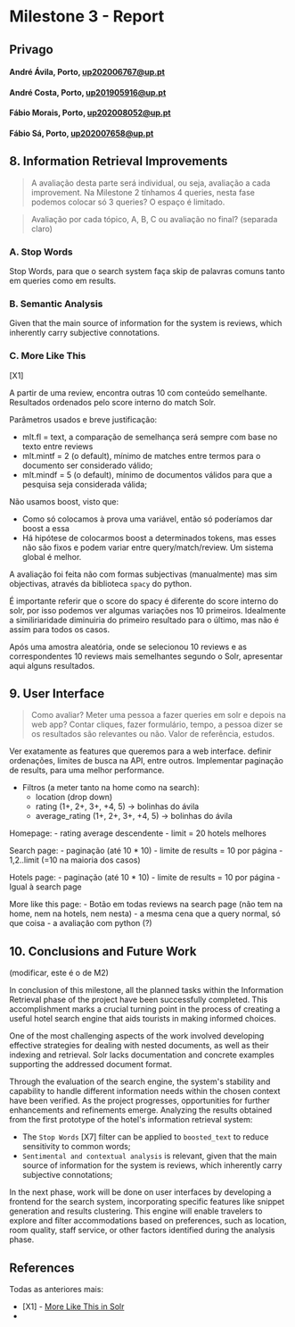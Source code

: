 # Milestone 3 - Report

## Privago

#### André Ávila, Porto, up202006767@up.pt
#### André Costa, Porto, up201905916@up.pt
#### Fábio Morais, Porto, up202008052@up.pt
#### Fábio Sá, Porto, up202007658@up.pt

## 8. Information Retrieval Improvements

> A avaliação desta parte será individual, ou seja, avaliação a cada improvement. Na Milestone 2 tínhamos 4 queries, nesta fase podemos colocar só 3 queries? O espaço é limitado. <br>

> Avaliação por cada tópico, A, B, C ou avaliação no final? (separada claro) <br>

### A. Stop Words    

Stop Words, para que o search system faça skip de palavras comuns tanto em queries como em results.

### B. Semantic Analysis

Given that the main source of information for the system is reviews, which inherently carry subjective connotations.

### C. More Like This

[X1]

A partir de uma review, encontra outras 10 com conteúdo semelhante.
Resultados ordenados pelo score interno do match Solr.

Parâmetros usados e breve justificação:

- mlt.fl = text, a comparação de semelhança será sempre com base no texto entre reviews
- mlt.mintf = 2 (o default), mínimo de matches entre termos para o documento ser considerado válido;
- mlt.mindf = 5 (o default), mínimo de documentos válidos para que a pesquisa seja considerada válida;

Não usamos boost, visto que:
- Como só colocamos à prova uma variável, então só poderíamos dar boost a essa
- Há hipótese de colocarmos boost a determinados tokens, mas esses não são fixos e podem variar entre query/match/review. Um sistema global é melhor.

A avaliação foi feita não com formas subjectivas (manualmente) mas sim objectivas, através da biblioteca `spacy` do python.

É importante referir que o score do spacy é diferente do score interno do solr, por isso podemos ver algumas variações nos 10 primeiros. Idealmente a similiriaridade diminuiria do primeiro resultado para o último, mas não é assim para todos os casos.

Após uma amostra aleatória, onde se selecionou 10 reviews e as correspondentes 10 reviews mais semelhantes segundo o Solr, apresentar aqui alguns resultados.

## 9. User Interface

> Como avaliar? Meter uma pessoa a fazer queries em solr e depois na web app? Contar cliques, fazer formulário, tempo, a pessoa dizer se os resultados são relevantes ou não. Valor de referência, estudos.

Ver exatamente as features que queremos para a web interface. definir ordenações, limites de busca na API, entre outros. Implementar paginação de results, para uma melhor performance.

- Filtros (a meter tanto na home como na search):
    - location (drop down)
    - rating (1+, 2+, 3+, +4, 5) -> bolinhas do ávila
    - average_rating (1+, 2+, 3+, +4, 5) -> bolinhas do ávila

Homepage:
    - rating average descendente
    - limit = 20 hotels melhores

Search page:
    - paginação (até 10 * 10)
    - limite de results = 10 por página
    - 1,2..limit (=10 na maioria dos casos)

Hotels page:
    - paginação (até 10 * 10)
    - limite de results = 10 por página
    - Igual à search page

More like this page:
    - Botão em todas reviews na search page (não tem na home, nem na hotels, nem nesta)
    - a mesma cena que a query normal, só que coisa
    - a avaliação com python (?)

## 10. Conclusions and Future Work

(modificar, este é o de M2)

In conclusion of this milestone, all the planned tasks within the Information Retrieval phase of the project have been successfully completed. This accomplishment marks a crucial turning point in the process of creating a useful hotel search engine that aids tourists in making informed choices.

One of the most challenging aspects of the work involved developing effective strategies for dealing with nested documents, as well as their indexing and retrieval. Solr lacks documentation and concrete examples supporting the addressed document format.

Through the evaluation of the search engine, the system's stability and capability to handle different information needs within the chosen context have been verified. As the project progresses, opportunities for further enhancements and refinements emerge. Analyzing the results obtained from the first prototype of the hotel's information retrieval system:

- The `Stop Words` [X7] filter can be applied to `boosted_text` to reduce sensitivity to common words;
- `Sentimental and contextual analysis` is relevant, given that the main source of information for the system is reviews, which inherently carry subjective connotations;

In the next phase, work will be done on user interfaces by developing a frontend for the search system, incorporating specific features like snippet generation and results clustering. This engine will enable travelers to explore and filter accommodations based on preferences, such as location, room quality, staff service, or other factors identified during the analysis phase.

## References

Todas as anteriores mais:

- [X1] - [More Like This in Solr](https://solr.apache.org/guide/8_8/morelikethis.html)
- 